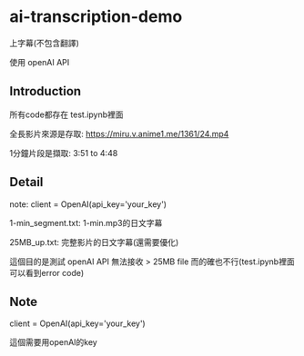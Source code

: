 # ai-transcription-demo

上字幕(不包含翻譯)

使用 openAI API


## Introduction
所有code都存在 test.ipynb裡面

全長影片來源是存取: 
https://miru.v.anime1.me/1361/24.mp4

1分鐘片段是擷取: 3:51 to 4:48


## Detail

note: client = OpenAI(api_key='your_key')


1-min_segment.txt: 1-min.mp3的日文字幕


25MB_up.txt: 完整影片的日文字幕(還需要優化)

這個目的是測試 openAI API 無法接收 > 25MB file
而的確也不行(test.ipynb裡面可以看到error code)

## Note

client = OpenAI(api_key='your_key')

這個需要用openAI的key 


